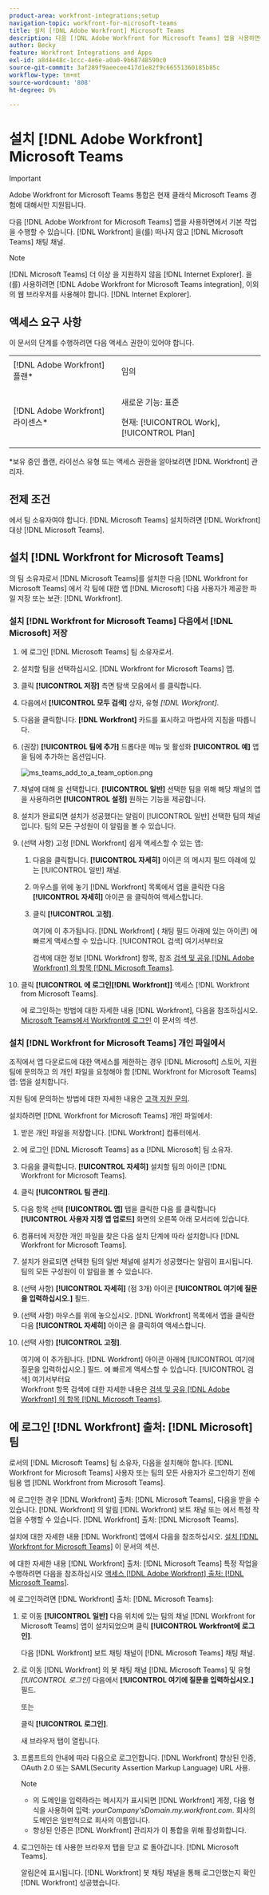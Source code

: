 ```yaml
---
product-area: workfront-integrations;setup
navigation-topic: workfront-for-microsoft-teams
title: 설치 [!DNL Adobe Workfront] Microsoft Teams
description: 다음 [!DNL Adobe Workfront for Microsoft Teams] 앱을 사용하면에서 기본 작업을 수행할 수 있습니다. [!DNL Workfront] 을(를) 떠나지 않고 [!DNL Microsoft Teams] 채팅 채널.
author: Becky
feature: Workfront Integrations and Apps
exl-id: a8d4e48c-1ccc-4e6e-a0a0-9b68748590c0
source-git-commit: 3af289f9aeecee417d1e82f9c66551360185b85c
workflow-type: tm+mt
source-wordcount: '808'
ht-degree: 0%

---
```


# 설치 [!DNL Adobe Workfront] Microsoft Teams

<!-- Audited: 1/2024 -->

>[!IMPORTANT]
>
>Adobe Workfront for Microsoft Teams 통합은 현재 클래식 Microsoft Teams 경험에 대해서만 지원됩니다.


다음 [!DNL Adobe Workfront for Microsoft Teams] 앱을 사용하면에서 기본 작업을 수행할 수 있습니다. [!DNL Workfront] 을(를) 떠나지 않고 [!DNL Microsoft Teams] 채팅 채널.

>[!NOTE]
>
>[!DNL Microsoft Teams] 더 이상 을 지원하지 않음 [!DNL Internet Explorer]. 을(를) 사용하려면 [!DNL Adobe Workfront for Microsoft Teams integration], 이외의 웹 브라우저를 사용해야 합니다. [!DNL Internet Explorer].


## 액세스 요구 사항

이 문서의 단계를 수행하려면 다음 액세스 권한이 있어야 합니다.

<table style="table-layout:auto"> 
 <col> 
 <col> 
 <tbody> 
  <tr> 
   <td role="rowheader">[!DNL Adobe Workfront] 플랜*</td> 
   <td> <p>임의</p> </td> 
  </tr> 
  <tr> 
   <td role="rowheader">[!DNL Adobe Workfront] 라이센스*</td> 
   <td><p>새로운 기능: 표준</p>
    <p>현재: [!UICONTROL Work], [!UICONTROL Plan]</p> </td> 
  </tr> 
 </tbody> 
</table>

&#42;보유 중인 플랜, 라이선스 유형 또는 액세스 권한을 알아보려면 [!DNL Workfront] 관리자.

## 전제 조건

에서 팀 소유자여야 합니다. [!DNL Microsoft Teams] 설치하려면 [!DNL Workfront] 대상 [!DNL Microsoft Teams].

## 설치 [!DNL Workfront for Microsoft Teams]

의 팀 소유자로서 [!DNL Microsoft Teams]를 설치한 다음 [!DNL Workfront for Microsoft Teams] 에서 각 팀에 대한 앱 [!DNL Microsoft] 다음 사용자가 제공한 파일 저장 또는 보관: [!DNL Workfront].

### 설치 [!DNL Workfront for Microsoft Teams] 다음에서 [!DNL Microsoft] 저장

1. 에 로그인 [!DNL Microsoft Teams] 팀 소유자로서.
1. 설치할 팀을 선택하십시오. [!DNL Workfront for Microsoft Teams] 앱.
1. 클릭 **[!UICONTROL 저장]** 측면 탐색 모음에서 를 클릭합니다.

1. 다음에서 **[!UICONTROL 모두 검색]** 상자, 유형 *[!DNL Workfront]*.

1. 다음을 클릭합니다. **[!DNL Workfront]** 카드를 표시하고 마법사의 지침을 따릅니다.
1. (권장) **[!UICONTROL 팀에 추가]** 드롭다운 메뉴 및 활성화 **[!UICONTROL 예]** 앱을 팀에 추가하는 옵션입니다.

   ![ms_teams_add_to_a_team_option.png](assets/ms-teams-add-to-a-team-option-350x122.png)

1. 채널에 대해 을 선택합니다. **[!UICONTROL 일반]** 선택한 팀을 위해 해당 채널의 앱을 사용하려면 **[!UICONTROL 설정]** 원하는 기능을 제공합니다.

1. 설치가 완료되면 설치가 성공했다는 알림이 [!UICONTROL 일반] 선택한 팀의 채널입니다. 팀의 모든 구성원이 이 알림을 볼 수 있습니다.
1. (선택 사항) 고정 [!DNL Workfront] 쉽게 액세스할 수 있는 앱:

   1. 다음을 클릭합니다. **[!UICONTROL 자세히]** 아이콘 의 메시지 필드 아래에 있는 [!UICONTROL 일반] 채널.

   1. 마우스를 위에 놓기 [!DNL Workfront] 목록에서 앱을 클릭한 다음 **[!UICONTROL 자세히]** 아이콘 을 클릭하여 액세스합니다.

   1. 클릭 **[!UICONTROL 고정]**.

      여기에 이 추가됩니다. [!DNL Workfront] ( 채팅 필드 아래에 있는 아이콘) 에 빠르게 액세스할 수 있습니다. [!UICONTROL 검색] 여기서부터요

      검색에 대한 정보 [!DNL Workfront] 항목, 참조 [검색 및 공유 [!DNL Adobe Workfront] 의 항목 [!DNL Microsoft Teams]](../../workfront-integrations-and-apps/using-workfront-with-microsoft-teams/search-for-and-share-wf-items-in-ms-teams.md).

1. 클릭 **[!UICONTROL 에 로그인[!DNL Workfront]]** 액세스 [!DNL Workfront from Microsoft Teams].

   에 로그인하는 방법에 대한 자세한 내용 [!DNL Workfront], 다음을 참조하십시오. [Microsoft Teams에서 Workfront에 로그인](#log-in-to-workfront-from-microsoft-teams) 이 문서의 섹션.

### 설치 [!DNL Workfront for Microsoft Teams] 개인 파일에서

조직에서 앱 다운로드에 대한 액세스를 제한하는 경우 [!DNL Microsoft] 스토어, 지원 팀에 문의하고 의 개인 파일을 요청해야 함 [!DNL Workfront for Microsoft Teams] 앱: 앱을 설치합니다.

지원 팀에 문의하는 방법에 대한 자세한 내용은 [고객 지원 문의](../../workfront-basics/tips-tricks-and-troubleshooting/contact-customer-support.md).

설치하려면 [!DNL Workfront for Microsoft Teams] 개인 파일에서:

1. 받은 개인 파일을 저장합니다. [!DNL Workfront] 컴퓨터에서.
1. 에 로그인 [!DNL Microsoft Teams] as a [!DNL Microsoft] 팀 소유자.
1. 다음을 클릭합니다. **[!UICONTROL 자세히]** 설치할 팀의 아이콘 [!DNL Workfront for Microsoft Teams].

1. 클릭 **[!UICONTROL 팀 관리]**.
1. 다음 항목 선택 **[!UICONTROL 앱]** 탭을 클릭한 다음 를 클릭합니다 **[!UICONTROL 사용자 지정 앱 업로드]** 화면의 오른쪽 아래 모서리에 있습니다.

1. 컴퓨터에 저장한 개인 파일을 찾은 다음 설치 단계에 따라 설치합니다 [!DNL Workfront for Microsoft Teams].
1. 설치가 완료되면 선택한 팀의 일반 채널에 설치가 성공했다는 알림이 표시됩니다. 팀의 모든 구성원이 이 알림을 볼 수 있습니다.
1. (선택 사항) **[!UICONTROL 자세히]** (점 3개) 아이콘 **[!UICONTROL 여기에 질문을 입력하십시오.]** 필드.

1. (선택 사항) 마우스를 위에 놓으십시오. [!DNL Workfront] 목록에서 앱을 클릭한 다음 **[!UICONTROL 자세히]** 아이콘 을 클릭하여 액세스합니다.

1. (선택 사항) **[!UICONTROL 고정]**.

   여기에 이 추가됩니다. [!DNL Workfront] 아이콘 아래에 [!UICONTROL 여기에 질문을 입력하십시오.] 필드. 에 빠르게 액세스할 수 있습니다. [!UICONTROL 검색] 여기서부터요\
   Workfront 항목 검색에 대한 자세한 내용은 [검색 및 공유 [!DNL Adobe Workfront] 의 항목 [!DNL Microsoft Teams]](../../workfront-integrations-and-apps/using-workfront-with-microsoft-teams/search-for-and-share-wf-items-in-ms-teams.md).

## 에 로그인 [!DNL Workfront] 출처: [!DNL Microsoft] 팀

로서의 [!DNL Microsoft Teams] 팀 소유자, 다음을 설치해야 합니다. [!DNL Workfront for Microsoft Teams] 사용자 또는 팀의 모든 사용자가 로그인하기 전에 팀용 앱 [!DNL Workfront from Microsoft Teams].

에 로그인한 경우 [!DNL Workfront] 출처: [!DNL Microsoft Teams], 다음을 받을 수 있습니다. [!DNL Workfront] 의 알림 [!DNL Workfront] 보트 채널 또는 에서 특정 작업을 수행할 수 있습니다. [!DNL Workfront] 출처: [!DNL Microsoft Teams].

설치에 대한 자세한 내용 [!DNL Workfront] 앱에서 다음을 참조하십시오. [설치 [!DNL Workfront for Microsoft Teams]](#install-workfront-for-microsoft-teams) 이 문서의 섹션.

에 대한 자세한 내용 [!DNL Workfront] 출처: [!DNL Microsoft Teams] 특정 작업을 수행하려면 다음을 참조하십시오 [액세스 [!DNL Adobe Workfront] 출처: [!DNL Microsoft Teams]](../../workfront-integrations-and-apps/using-workfront-with-microsoft-teams/access-workfront-from-ms-teams.md).

에 로그인하려면 [!DNL Workfront] 출처: [!DNL Microsoft Teams]:

1. 로 이동 **[!UICONTROL 일반]** 다음 위치에 있는 팀의 채널 [!DNL Workfront for Microsoft Teams] 앱이 설치되었으며 클릭 **[!UICONTROL Workfront에 로그인]**.

   다음 [!DNL Workfront] 보트 채팅 채널이 [!DNL Microsoft Teams] 채팅 채널.

1. 로 이동 [!DNL Workfront] 의 봇 채팅 채널 [!DNL Microsoft Teams] 및 유형 *[!UICONTROL 로그인]* 다음에서 **[!UICONTROL 여기에 질문을 입력하십시오.]** 필드.

   또는

   클릭 **[!UICONTROL 로그인]**.

   새 브라우저 탭이 열립니다.

1. 프롬프트의 안내에 따라 다음으로 로그인합니다. [!DNL Workfront] 향상된 인증, OAuth 2.0 또는 SAML(Security Assertion Markup Language) URL 사용.

   >[!NOTE]
   >
   >* 의 도메인을 입력하라는 메시지가 표시되면 [!DNL Workfront] 계정, 다음 형식을 사용하여 입력: *yourCompany&#39;sDomain.my.workfront.com*. 회사의 도메인은 일반적으로 회사의 이름입니다.
   >* 향상된 인증은 [!DNL Workfront] 관리자가 이 통합을 위해 활성화합니다.


1. 로그인하는 데 사용한 브라우저 탭을 닫고 로 돌아갑니다. [!DNL Microsoft Teams].

   알림은에 표시됩니다. [!DNL Workfront] 봇 채팅 채널을 통해 로그인했는지 확인 [!DNL Workfront] 성공했습니다.
